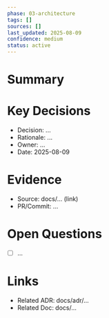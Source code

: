 ```yaml
---
phase: 03-architecture
tags: []
sources: []
last_updated: 2025-08-09
confidence: medium
status: active
---
```


# Summary
<!-- 3-10 lines max. What changed? Why? -->

# Key Decisions
- Decision: ...
- Rationale: ...
- Owner: ...
- Date: 2025-08-09

# Evidence
- Source: docs/... (link)
- PR/Commit: ...

# Open Questions
- [ ] ...

# Links
- Related ADR: docs/adr/...
- Related Doc: docs/...
